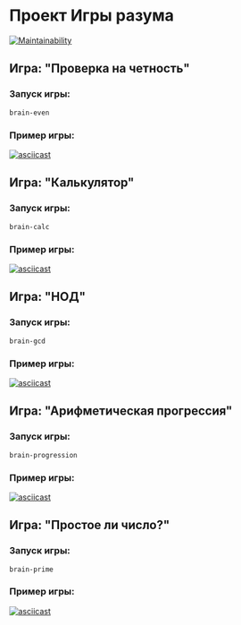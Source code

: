 # Проект Игры разума
[![Maintainability](https://api.codeclimate.com/v1/badges/5057df4c68ff57bafb0b/maintainability)](https://codeclimate.com/github/AndreySerebrennikov/frontend-project-44/maintainability)

## Игра: "Проверка на четность"
### Запуск игры: 
```
brain-even
```
### Пример игры:    
[![asciicast](https://asciinema.org/a/675427.svg)](https://asciinema.org/a/675427)

## Игра: "Калькулятор"
### Запуск игры: 
```
brain-calc
```
### Пример игры:    
[![asciicast](https://asciinema.org/a/675432.svg)](https://asciinema.org/a/675432)

## Игра: "НОД"
### Запуск игры: 
```
brain-gcd
```
### Пример игры:    
[![asciicast](https://asciinema.org/a/675435.svg)](https://asciinema.org/a/675435)

## Игра: "Арифметическая прогрессия"
### Запуск игры: 
```
brain-progression
```
### Пример игры:    
[![asciicast](https://asciinema.org/a/675438.svg)](https://asciinema.org/a/675438)

## Игра: "Простое ли число?"
### Запуск игры: 
```
brain-prime
```
### Пример игры:    
[![asciicast](https://asciinema.org/a/675440.svg)](https://asciinema.org/a/675440)
